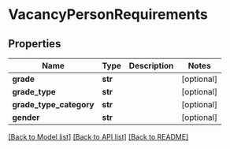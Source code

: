 # VacancyPersonRequirements

## Properties
Name | Type | Description | Notes
------------ | ------------- | ------------- | -------------
**grade** | **str** |  | [optional] 
**grade_type** | **str** |  | [optional] 
**grade_type_category** | **str** |  | [optional] 
**gender** | **str** |  | [optional] 

[[Back to Model list]](../README.md#documentation-for-models) [[Back to API list]](../README.md#documentation-for-api-endpoints) [[Back to README]](../README.md)


